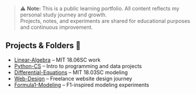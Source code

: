 > ⚠️ **Note:** This is a public learning portfolio. All content reflects my personal study journey and growth.  
> Projects, notes, and experiments are shared for educational purposes and continuous improvement.


## Projects & Folders 📂

- [Linear-Algebra](Linear-Algebra) – MIT 18.06SC work
- [Python-CS](Python-CS) – Intro to programming and data projects
- [Differential-Equations](Differential-Equations) – MIT 18.03SC modeling
- [Web-Design](Web-Design) – Freelance website design journey
- [Formula1-Modeling](formula1-modeling) – F1-inspired modeling experiments
